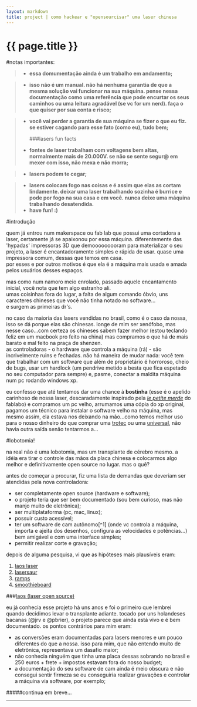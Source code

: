 ```yaml
---
layout: markdown
title: project | como hackear e "opensourcisar" uma laser chinesa 
---
```


{{ page.title }}
================

#notas importantes:
> * **essa domumentação ainda é um trabalho em andamento;**

> * **isso não é um manual. não há nenhuma garantia de que a mesma solução vai funcionar na sua máquina. pense nessa documentação como uma referência que pode encurtar os seus caminhos ou uma leitura agradável (se vc for um nerd). faça o que quiser por sua conta e risco;**

> * **você vai perder a garantia de sua máquina se fizer o que eu fiz. se estiver cagando para esse fato (como eu), tudo bem;**
> 
> 	###lasers fun facts
> * **fontes de laser trabalham com voltagens bem altas, normalmente mais de 20.000V. se não se sente segur@ em mexer com isso, não mexa e não morra;**

> * **lasers podem te cegar;**

> * **lasers colocam fogo nas coisas e é assim que elas as cortam lindamente. deixar uma laser trabalhando sozinha é burrice e pode por fogo na sua casa e em você. nunca deixe uma máquina trabalhando desatendida.**
> * **have fun! :)**

#introdução

quem já entrou num makerspace ou fab lab que possui uma cortadora a laser, certamente já se apaixonou por essa máquina. diferentemente das 'hypadas' impressoras 3D que demooooooooram para materializar o seu projeto, a laser é encantadoramente simples e rápida de usar. quase uma impressora comum, dessas que temos em casa.  
por esses e por outros motivos é que ela é a máquina mais usada e amada pelos usuários desses espaços.

mas como num namoro meio enrolado, passado aquele encantamento inicial, você nota que tem algo estranho ali.  
umas coisinhas fora do lugar, a falta de algum comando óbvio, uns caracteres chineses que você não tinha notado no software...  
e surgem as primeiras dr's. 

no caso da maioria das lasers vendidas no brasil, como é o caso da nossa, isso se dá porque elas são chinesas. longe de mim ser xenófobo, mas nesse caso...com certeza os chineses sabem fazer melhor (estou teclando feliz em um macbook pro feito na china) mas compramos o que há de mais barato e mal feito na praça de shenzen.  
as controladoras - o hardware que controla a máquina (rá) - são incrivelmente ruins e fechadas. não há maneira de mudar nada: você tem que trabalhar com um software que além de proprietário é horroroso, cheio de bugs, usar um hardlock (um pendrive metido a besta que fica espetado no seu computador para sempre) e, pasme, conectar a maldita máquina num pc rodando windows xp.

eu confesso que até tentamos dar uma chance à **bostinha** (esse é o apelido carinhoso de nossa laser, descaradamente inspirado pela [*le petite merde*](http://fablabo.net/wiki/SmoothieBoard_Laser#Petite_merde) do fablabo) e compramos um pc velho, arrumamos uma cópia do xp original, pagamos um técnico para instalar o software velho na máquina, mas mesmo assim, ela estava nos deixando na mão...como temos melhor uso para o nosso dinheiro do que comprar uma [trotec](https://www.troteclaser.com/pt/) ou uma [universal](https://www.ulsinc.com/), não havia outra saída senão tentarmos a...

#lobotomia!
 
na real não é uma lobotomia, mas um transplante de cérebro mesmo. a idéia era tirar o controle das mãos da placa chinesa e colocarmos algo melhor e definitivamente open source no lugar. mas o quê?

antes de começar a procurar, fiz uma lista de demandas que deveriam ser atendidas pela nova controladora:

* ser completamente open source (hardware e software);
* o projeto teria que ser bem documentado (sou bem curioso, mas não manjo muito de eletrônica);
* ser multiplataforma (pc, mac, linux);
* possuir custo acessível;
* ter um software de cam autônomo[^1] (onde vc controla a máquina, importa e ajeita dos desenhos, configura as velocidades e potências...) bem amigável e com uma interface simples;
* permitir realizar corte e gravação;


depois de alguma pesquisa, vi que as hipóteses mais plausíveis eram:

1. [laos laser](https://redmine.laoslaser.org/projects/laos/wiki)
2. [lasersaur](http://www.lasersaur.com/)
3. [ramps](http://reprap.org/wiki/List_of_electronics#RAMPS)
4. [smoothieboard](http://smoothieware.org/smoothieboard)  


###[laos (laser open source)](https://redmine.laoslaser.org/projects/laos/wiki)

eu já conhecia esse projeto há uns anos e foi o primeiro que lembrei quando decidimos levar o transplante adiante. tocado por uns holandeses bacanas (@jrv e @pbrier), o projeto parece que ainda está vivo e é bem documentado. os pontos contrários para mim eram:

* as conversões eram documentadas para lasers menores e um pouco diferentes do que a nossa. isso para mim, que não entendo muito de eletrônica, representava um dasafio maior;
* não conhecia ninguém que tinha uma placa dessas sobrando no brasil  e 250 euros + frete + impostos estavam fora do nosso budget;
* a documentação do seu software de cam ainda é meio obscura e não consegui sentir firmeza se eu conseguiria realizar gravações e controlar a máquina via software, por exemplo;

#####continua em breve...
___
